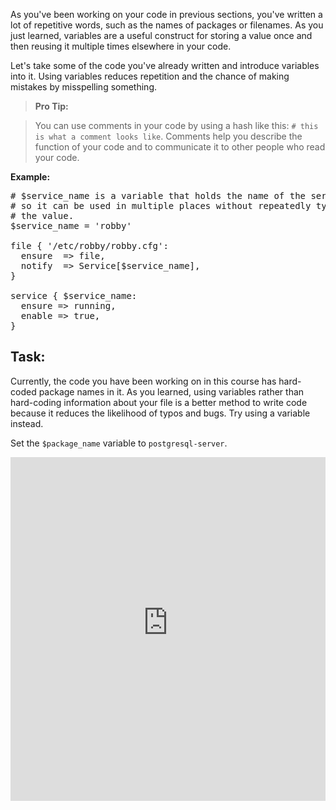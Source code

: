 As you've been working on your code in previous sections, you've written a lot of repetitive words, such as the names of packages or filenames. As you just learned, variables are a useful construct for storing a value once and then reusing it multiple times elsewhere in your code.

Let's take some of the code you've already written and introduce variables into it. Using variables reduces repetition and the chance of making mistakes by misspelling something.

> **Pro Tip:**

> You can use comments in your code by using a hash like this: `# this is what a comment looks like`. Comments help you describe the function of your code and to communicate it to other people who read your code.

**Example:**

<pre>
# $service_name is a variable that holds the name of the service
# so it can be used in multiple places without repeatedly typing
# the value.
$service_name = 'robby'

file { '/etc/robby/robby.cfg':
  ensure  => file,
  notify  => Service[$service_name],
}

service { $service_name:
  ensure => running,
  enable => true,
}
</pre>

## Task:

Currently, the code you have been working on in this course has hard-coded package names in it. As you learned, using variables rather than hard-coding information about your file is a better method to write code because it reduces the likelihood of typos and bugs. Try using a variable instead.

Set the `$package_name` variable to `postgresql-server`.

<iframe src="https://magicbox.classroom.puppet.com/scenario/putting_variables_to_use" width="100%" height="550px" frameborder="0"></iframe>

